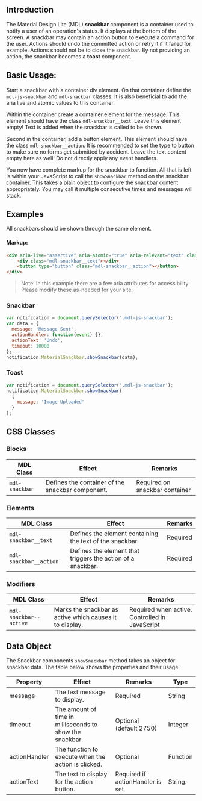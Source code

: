 ## Introduction

The Material Design Lite (MDL) **snackbar** component is a container used to notify a user of an operation's status.
It displays at the bottom of the screen.
A snackbar may contain an action button to execute a command for the user.
Actions should undo the committed action or retry it if it failed for example.
Actions should not be to close the snackbar.
By not providing an action, the snackbar becomes a **toast** component.

## Basic Usage:

Start a snackbar with a container div element.
On that container define the `mdl-js-snackbar` and `mdl-snackbar` classes.
It is also beneficial to add the aria live and atomic values to this container.

Within the container create a container element for the message.
This element should have the class `mdl-snackbar__text`.
Leave this element empty!
Text is added when the snackbar is called to be shown.

Second in the container, add a button element.
This element should have the class `mdl-snackbar__action`.
It is recommended to set the type to button to make sure no forms get submitted by accident.
Leave the text content empty here as well!
Do not directly apply any event handlers.

You now have complete markup for the snackbar to function.
All that is left is within your JavaScript to call the `showSnackbar` method on the snackbar container.
This takes a [plain object](#data-object) to configure the snackbar content appropriately.
You may call it multiple consecutive times and messages will stack.

## Examples

All snackbars should be shown through the same element.

#### Markup:

```html
<div aria-live="assertive" aria-atomic="true" aria-relevant="text" class="mdl-snackbar mdl-js-snackbar">
    <div class="mdl-snackbar__text"></div>
    <button type="button" class="mdl-snackbar__action"></button>
</div>
```

> Note: In this example there are a few aria attributes for accessibility. Please modify these as-needed for your site.

### Snackbar

```javascript
var notification = document.querySelector('.mdl-js-snackbar');
var data = {
  message: 'Message Sent',
  actionHandler: function(event) {},
  actionText: 'Undo',
  timeout: 10000
};
notification.MaterialSnackbar.showSnackbar(data);
```

### Toast

```javascript
var notification = document.querySelector('.mdl-js-snackbar');
notification.MaterialSnackbar.showSnackbar(
  {
    message: 'Image Uploaded'
  }
);
```

## CSS Classes

### Blocks

| MDL Class | Effect | Remarks |
|-----------|--------|---------|
| `mdl-snackbar` | Defines the container of the snackbar component. | Required on snackbar container |

### Elements

| MDL Class | Effect | Remarks |
|-----------|--------|---------|
| `mdl-snackbar__text` | Defines the element containing the text of the snackbar. | Required |
| `mdl-snackbar__action` | Defines the element that triggers the action of a snackbar. | Required |

### Modifiers

| MDL Class | Effect | Remarks |
|-----------|--------|---------|
| `mdl-snackbar--active` | Marks the snackbar as active which causes it to display. | Required when active. Controlled in JavaScript |

## Data Object

The Snackbar components `showSnackbar` method takes an object for snackbar data.
The table below shows the properties and their usage.

| Property | Effect | Remarks | Type |
|-----------|--------|---------|---------|
| message   | The text message to display. | Required | String |
| timeout   | The amount of time in milliseconds to show the snackbar. | Optional (default 2750) | Integer |
| actionHandler | The function to execute when the action is clicked. | Optional | Function |
| actionText | The text to display for the action button. | Required if actionHandler is set |  String. |
